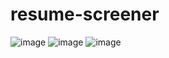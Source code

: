 ﻿# resume-screener

![image](https://user-images.githubusercontent.com/104530435/233069689-084c02cc-184a-4f85-8e13-41c4d46dbf62.png)
![image](https://user-images.githubusercontent.com/104530435/233070296-e26d081d-b09e-41bd-8109-eaa52aad4438.png)
![image](https://user-images.githubusercontent.com/104530435/233069734-2efee624-43db-4d82-ae59-b2109c7b7049.png)
